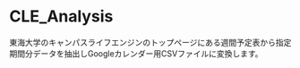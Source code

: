 CLE_Analysis
======================
東海大学のキャンパスライフエンジンのトップページにある週間予定表から指定期間分データを抽出しGoogleカレンダー用CSVファイルに変換します。
